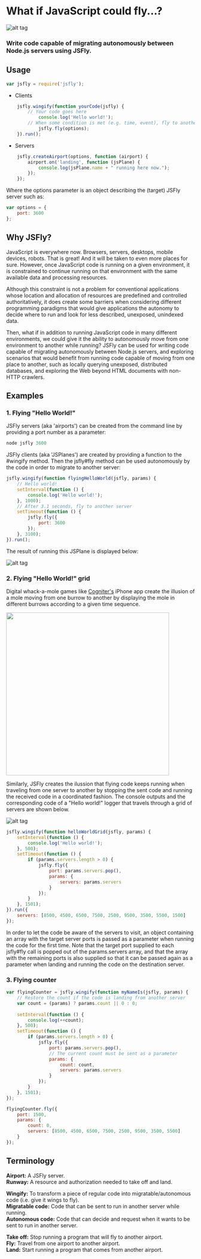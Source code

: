 # What if JavaScript could fly...?
![alt tag](https://github.com/jorgezaccaro/jsfly/blob/master/jsfly_logo.png?raw=true)

### Write code capable of migrating autonomously between Node.js servers using JSFly.  


## Usage
``` js
var jsfly = require('jsfly');
```

* Clients
``` js
    jsfly.wingify(function yourCode(jsfly) {
        // Your code goes here
            console.log('Hello world!');
        // When some condition is met (e.g. time, event), fly to another server
            jsfly.fly(options);
    }).run();
```

* Servers
``` js
    jsfly.createAirport(options, function (airport) {
        airport.on('landing', function (jsPlane) {
            console.log(jsPlane.name + " running here now.");
        });
    });
```  

Where the options parameter is an object describing the (target) JSFly server such as:
``` js
var options = {
    port: 3600
};
```

## Why JSFly?

JavaScript is everywhere now. Browsers, servers, desktops, mobile devices, robots. That is great! And it will be taken to even more places for sure. However, once JavaScript code is running on a given environment, it is constrained to continue running on that environment with the same available data and processing resources.

Although this constraint is not a problem for conventional applications whose location and allocation of resources are predefined and controlled authoritatively, it does create some barriers when considering different programming paradigms that would give applications the autonomy to decide where to run and look for less described, unexposed, unindexed data.

Then, what if in addition to running JavaScript code in many different environments, we could give it the ability to autonomously move from one environment to another while running? JSFly can be used for writing code capable of migrating autonomously between Node.js servers, and exploring scenarios that would benefit from running code capable of moving from one place to another, such as locally querying unexposed, distributed databases, and exploring the Web beyond HTML documents with non-HTTP crawlers.


## Examples

### 1. Flying "Hello World!"

JSFly servers (aka 'airports') can be created from the command line by providing a port number as a parameter:
``` js
node jsfly 3600
```  

JSFly clients (aka 'JSPlanes') are created by providing a function to the #wingify method. Then the jsfly#fly method can be used autonomously by the code in order to migrate to another server:
``` js
jsfly.wingify(function flyingHelloWorld(jsfly, params) {
    // Hello world!
    setInterval(function () {
        console.log('Hello world!');
    }, 1000);
    // After 3.1 seconds, fly to another server
    setTimeout(function () {
        jsfly.fly({
            port: 3600
        });
    }, 3100);
}).run();
```  

The result of running this JSPlane is displayed below:

![alt tag](https://github.com/jorgezaccaro/jsfly/blob/master/images/flyingHelloWorld.gif?raw=true)

### 2. Flying "Hello World!" grid

Digital whack-a-mole games like [Cogniter's](http://www.cogniter.com/iphone-app-development-india.aspx) iPhone app create the illusion of a mole moving from one burrow to another by displaying the mole in different burrows according to a given time sequence.

<img src="https://github.com/jorgezaccaro/jsfly/blob/master/images/molesSlow.gif?raw=true" width="435px">

Similarly, JSFly creates the ilussion that flying code keeps running when traveling from one server to another by stopping the sent code and running the received code in a coordinated fashion. The console outputs and the corresponding code of a "Hello world!" logger that travels through a grid of servers are shown below.

![alt tag](https://github.com/jorgezaccaro/jsfly/blob/master/images/helloWorldGrid.gif?raw=true)

``` js
jsfly.wingify(function helloWorldGrid(jsfly, params) {
    setInterval(function () {
        console.log('Hello world!');
    }, 500);
    setTimeout(function () {
        if (params.servers.length > 0) {
            jsfly.fly({
                port: params.servers.pop(),
                params: { 
                    servers: params.servers
                }
            });
        }
    }, 1501);
}).run({
    servers: [8500, 4500, 6500, 7500, 2500, 9500, 3500, 5500, 1500]
});
```  

In order to let the code be aware of the servers to visit, an object containing an array with the target server ports is passed as a parameter when running the code for the first time. Note that the target port supplied to each jsfly#fly call is popped out of the params.servers array, and that the array with the remaining ports is also supplied so that it can be passed again as a parameter when landing and running the code on the destination server.

### 3. Flying counter

``` js
var flyingCounter = jsfly.wingify(function myNameIs(jsfly, params) {
    // Restore the count if the code is landing from another server
    var count = (params) ? params.count || 0 : 0;
    
    setInterval(function () {
        console.log(++count);
    }, 500);
    setTimeout(function () {
        if (params.servers.length > 0) {
            jsfly.fly({
                port: params.servers.pop(),
                // The current count must be sent as a parameter
                params: {
                    count: count,
                    servers: params.servers
                }
            });
        }
    }, 1501);
});
```

``` js
flyingCounter.fly({
    port: 1500,
    params: {
        count: 0,
        servers: [8500, 4500, 6500, 7500, 2500, 9500, 3500, 5500]
    }
});
```

## Terminology

   **Airport:** A JSFly server.  
   **Runway:** A resource and authorization needed to take off and land.  

   **Wingify:** To transform a piece of regular code into migratable/autonomous code (i.e. give it wings to fly).  
   **Migratable code:** Code that can be sent to run in another server while running.  
   **Autonomous code:** Code that can decide and request when it wants to be sent to run in another server.  

   **Take off:** Stop running a program that will fly to another airport.  
   **Fly:** Travel from one airport to another airport.  
   **Land:** Start running a program that comes from another airport.  
